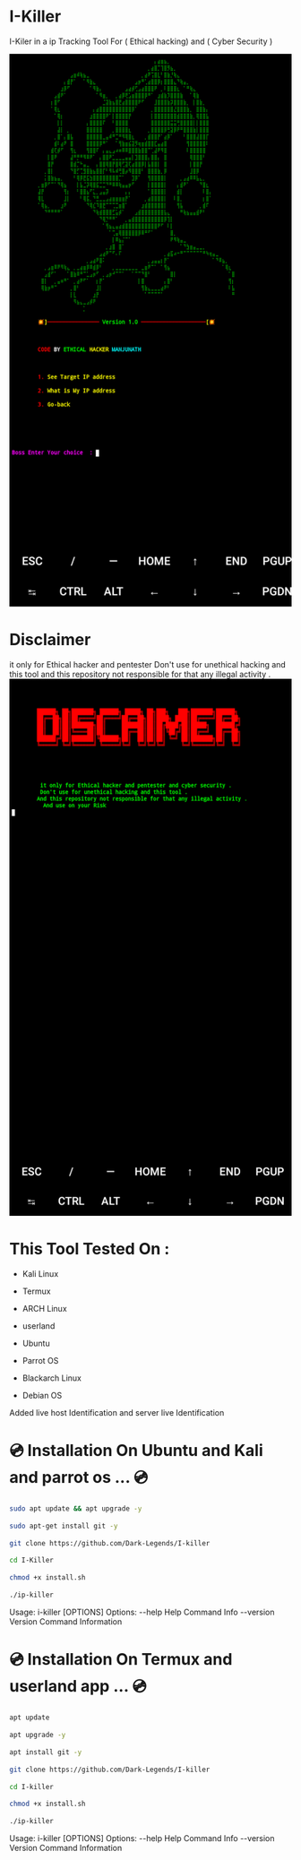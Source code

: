 # I-Killer
I-Kiler in a ip Tracking Tool For ( Ethical hacking) and ( Cyber Security )

<img src="Screenshot_2023_0926_114503.png"/>

# Disclaimer
it only for Ethical hacker and pentester Don't use for unethical hacking and this tool and this repository not responsible for that any illegal activity  .
<img src="Screenshot_2023_0926_114433.png"/>

# This Tool Tested On :

- Kali Linux

- Termux

- ARCH Linux 

- userland 

- Ubuntu 

- Parrot OS

- Blackarch Linux

- Debian OS

Added live host Identification and server live Identification 

#  💿  Installation On Ubuntu and Kali and parrot os  ... 💿
```bash
sudo apt update && apt upgrade -y
```
```bash
sudo apt-get install git -y
```

```bash
git clone https://github.com/Dark-Legends/I-killer
```

```bash
cd I-Killer
```
```bash
chmod +x install.sh 
```
```bash
./ip-killer
```
Usage: i-killer [OPTIONS]
Options:
  --help      Help Command Info
  --version   Version Command Information
  
#   💿  Installation On Termux and userland app ...  💿
```bash
apt update 
```
```bash
apt upgrade -y
```

```bash
apt install git -y
```

```bash
git clone https://github.com/Dark-Legends/I-killer
```
```bash
cd I-killer
```

```bash
chmod +x install.sh
```
```bash
./ip-killer
```

Usage: i-killer [OPTIONS]
Options:
  --help      Help Command Info
  --version   Version Command Information
